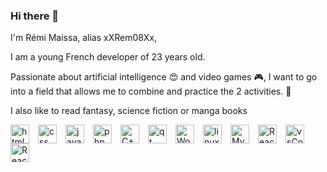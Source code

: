 ### Hi there 👋

I'm Rémi Maissa, alias xXRem08Xx,

I am a young French developer of 23 years old.

Passionate about artificial intelligence 😍 and video games 🎮, I want to go into a field that allows me to combine and practice the 2 activities. 💪

I also like to read fantasy, science fiction or manga books

<img align="left" alt="html5" width="30px" src="https://cdn.jsdelivr.net/gh/devicons/devicon/icons/html5/html5-original.svg" style="padding-right:11px;" />
<img align="left" alt="css" width="30px" src="https://cdn.jsdelivr.net/gh/devicons/devicon/icons/css3/css3-original.svg" style="padding-right:11px;" />
<img align="left" alt="javascript" width="30px" src="https://cdn.jsdelivr.net/gh/devicons/devicon/icons/javascript/javascript-original.svg" style="padding-right:11px;" />
<img align="left" alt="php" width="30px" src="https://cdn.jsdelivr.net/gh/devicons/devicon/icons/php/php-plain.svg" style="padding-right:11px;" />
<img align="left" alt="C++" width="30px" src="https://cdn.jsdelivr.net/gh/devicons/devicon/icons/cplusplus/cplusplus-original.svg" style="padding-right:11px;" />
<img align="left" alt="qt" width="30px" src="https://cdn.jsdelivr.net/gh/devicons/devicon/icons/qt/qt-original.svg" style="padding-right:11px;" />
<img align="left" alt="Wordpress" width="30px" src="https://cdn.jsdelivr.net/gh/devicons/devicon/icons/wordpress/wordpress-plain.svg" style="padding-right:11px;" />

<img align="left" alt="linux" width="30px" style="padding-right:11px;" src="https://cdn.jsdelivr.net/gh/devicons/devicon/icons/linux/linux-original.svg" />
<img align="left" alt="MySql" width="30px" style="padding-right:11px;" src="https://cdn.jsdelivr.net/gh/devicons/devicon/icons/mysql/mysql-original.svg" />
<img align="left" alt="React" width="30px" style="padding-right:11px;" src="https://cdn.jsdelivr.net/gh/devicons/devicon/icons/symfony/symfony-original.svg" />

<img align="left" alt="vsCode" width="30px" style="padding-right:11px;" src="https://cdn.jsdelivr.net/gh/devicons/devicon/icons/vscode/vscode-original-wordmark.svg" />
<img align="left" alt="React" width="30px" style="padding-right:11px;" src="https://cdn.jsdelivr.net/gh/devicons/devicon/icons/react/react-original.svg" />
